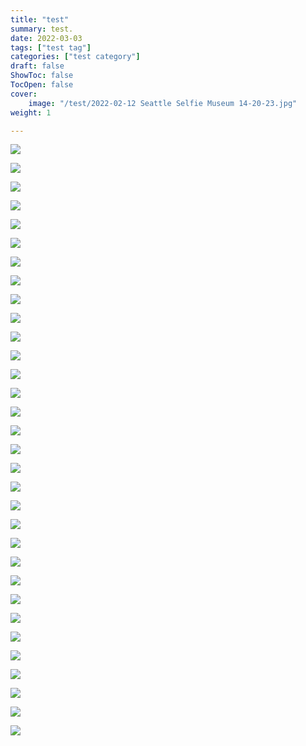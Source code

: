 ```yaml
---
title: "test"
summary: test.
date: 2022-03-03
tags: ["test tag"]
categories: ["test category"]
draft: false
ShowToc: false
TocOpen: false
cover:
    image: "/test/2022-02-12 Seattle Selfie Museum 14-20-23.jpg"
weight: 1

---
```


![](/test/2022-02-12%20Seattle%20Selfie%20Museum%2013-55-37.jpg)

![](/test/2022-02-12%20Seattle%20Selfie%20Museum%2013-56-24.jpg)

![](/test/2022-02-12%20Seattle%20Selfie%20Museum%2013-57-26.jpg)

![](/test/2022-02-12%20Seattle%20Selfie%20Museum%2013-57-59.jpg)

![](/test/2022-02-12%20Seattle%20Selfie%20Museum%2013-58-14.jpg)

![](/test/2022-02-12%20Seattle%20Selfie%20Museum%2013-58-53.jpg)

![](/test/2022-02-12%20Seattle%20Selfie%20Museum%2014-00-34.jpg)

![](/test/2022-02-12%20Seattle%20Selfie%20Museum%2014-03-44.jpg)

![](/test/2022-02-12%20Seattle%20Selfie%20Museum%2014-04-17.jpg)

![](/test/2022-02-12%20Seattle%20Selfie%20Museum%2014-08-46.jpg)

![](/test/2022-02-12%20Seattle%20Selfie%20Museum%2014-12-19.jpg)

![](/test/2022-02-12%20Seattle%20Selfie%20Museum%2014-12-56.jpg)

![](/test/2022-02-12%20Seattle%20Selfie%20Museum%2014-14-30.jpg)

![](/test/2022-02-12%20Seattle%20Selfie%20Museum%2014-15-37.jpg)

![](/test/2022-02-12%20Seattle%20Selfie%20Museum%2014-16-10.jpg)

![](/test/2022-02-12%20Seattle%20Selfie%20Museum%2014-18-06.jpg)

![](/test/2022-02-12%20Seattle%20Selfie%20Museum%2014-20-23.jpg)

![](/test/2022-02-12%20Seattle%20Selfie%20Museum%2014-20-29.jpg)

![](/test/2022-02-12%20Seattle%20Selfie%20Museum%2014-20-52.jpg)

![](/test/2022-02-12%20Seattle%20Selfie%20Museum%2014-23-21.jpg)

![](/test/2022-02-12%20Seattle%20Selfie%20Museum%2014-27-48.jpg)

![](/test/2022-02-12%20Seattle%20Selfie%20Museum%2014-28-58.jpg)

![](/test/2022-02-12%20Seattle%20Selfie%20Museum%2014-31-44.jpg)

![](/test/2022-02-12%20Seattle%20Selfie%20Museum%2014-39-31.jpg)

![](/test/2022-02-12%20Seattle%20Selfie%20Museum%2014-43-55.jpg)

![](/test/2022-02-12%20Seattle%20Selfie%20Museum%2014-47-09.jpg)

![](/test/2022-02-12%20Seattle%20Selfie%20Museum%2014-48-45.jpg)

![](/test/2022-02-12%20Seattle%20Selfie%20Museum%2014-50-16.jpg)

![](/test/2022-02-12%20Seattle%20Selfie%20Museum%2014-59-39.jpg)

![](/test/2022-02-12%20Seattle%20Selfie%20Museum%2015-05-48.jpg)

![](/test/2022-02-12%20Seattle%20Selfie%20Museum%2015-06-12.jpg)

![](/test/2022-02-12%20Seattle%20Selfie%20Museum%2015-39-16.jpg)